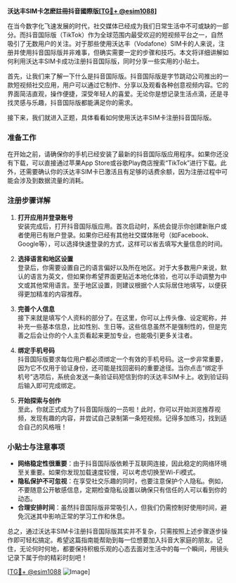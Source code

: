 **沃达丰SIM卡怎麽註冊抖音國際版[[TG💪+ @esim1088](https://t.me/s/esim1088)]**

在当今数字化飞速发展的时代，社交媒体已经成为我们日常生活中不可或缺的一部分。而抖音国际版（TikTok）作为全球范围内最受欢迎的短视频平台之一，自然吸引了无数用户的关注。对于那些使用沃达丰（Vodafone）SIM卡的人来说，注册并使用抖音国际版并非难事，但确实需要一定的步骤和技巧。本文将详细讲解如何利用沃达丰SIM卡成功注册抖音国际版，同时分享一些实用的小贴士。

首先，让我们来了解一下什么是抖音国际版。抖音国际版是字节跳动公司推出的一款短视频社交应用，用户可以通过它制作、分享以及观看各种创意视频内容。它的界面简洁直观，操作便捷，深受年轻人的喜爱。无论你是想记录生活点滴，还是寻找灵感与乐趣，抖音国际版都能满足你的需求。

接下来，我们就进入正题，具体看看如何使用沃达丰SIM卡注册抖音国际版。

### **准备工作**
在开始之前，请确保你的手机已经安装了最新的抖音国际版应用程序。如果你还没有下载，可以直接通过苹果App Store或谷歌Play商店搜索“TikTok”进行下载。此外，还需要确认你的沃达丰SIM卡已激活且有足够的话费余额，因为注册过程中可能会涉及到数据流量的消耗。

### **注册步骤详解**
1. **打开应用并登录账号**  
   安装完成后，打开抖音国际版应用。首次启动时，系统会提示你创建新账户或者使用已有账户登录。如果你已经有其他社交媒体账号（如Facebook、Google等），可以选择快速登录的方式，这样可以省去填写大量信息的时间。

2. **选择语言和地区设置**  
   登录后，你需要设置自己的语言偏好以及所在地区。对于大多数用户来说，默认的语言为英文，但如果你希望界面更贴近本地化体验，也可以手动调整为中文或其他常用语言。至于地区设置，则建议根据个人实际居住地填写，以便获得更加精准的内容推荐。

3. **完善个人信息**  
   接下来就是填写个人资料的部分了。在这里，你可以上传头像、设定昵称，并补充一些基本信息，比如性别、生日等。这些信息虽然不是强制性的，但是完善之后会让你的个人主页看起来更加专业，也能吸引更多关注者。

4. **绑定手机号码**  
   抖音国际版要求每位用户都必须绑定一个有效的手机号码。这一步非常重要，因为它不仅用于验证身份，还可能是找回密码的重要途径。当你点击“绑定手机号”选项后，系统会发送一条验证码短信到你的沃达丰SIM卡上。收到验证码后输入即可完成绑定。

5. **开始探索与创作**  
   至此，你就正式成为了抖音国际版的一员啦！此时，你可以开始浏览推荐视频，发现有趣的内容，并尝试自己录制第一条短视频。记得多加练习，找到适合自己的风格哦！

### **小贴士与注意事项**
- **网络稳定性很重要**：由于抖音国际版依赖于互联网连接，因此稳定的网络环境至关重要。如果你发现加载速度较慢，可以考虑切换至Wi-Fi模式。
- **隐私保护不可忽视**：在享受社交乐趣的同时，也要注意保护个人隐私。例如，不要随意公开敏感信息，定期检查隐私设置以确保只有信任的人可以看到你的动态。
- **合理安排时间**：虽然抖音国际版非常吸引人，但我们仍需控制好使用时间，避免沉迷其中影响正常的学习工作和休息。

总之，通过沃达丰SIM卡注册抖音国际版其实并不复杂，只需按照上述步骤逐步操作即可轻松搞定。希望这篇指南能帮助到每一位想要加入抖音大家庭的朋友。记住，无论何时何地，都要保持积极乐观的心态去面对生活中的每一个瞬间，用镜头记录下属于你的精彩时刻吧！

[[TG💪+ @esim1088](https://t.me/s/esim1088) ![Image](https://i.postimg.cc/4NQfJmqS/Snipaste-2025-05-13-00-14-12.png)]